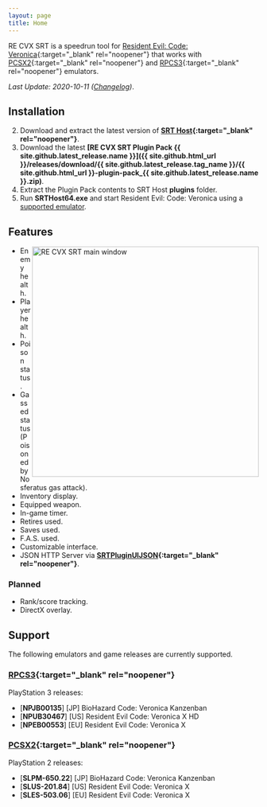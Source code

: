 ```yaml
---
layout: page
title: Home
---
```


RE CVX SRT is a speedrun tool for [Resident Evil: Code: Veronica](https://en.wikipedia.org/wiki/Resident_Evil_%E2%80%93_Code:_Veronica){:target="_blank" rel="noopener"} that works with [PCSX2](https://pcsx2.net/){:target="_blank" rel="noopener"} and [RPCS3](https://rpcs3.net/){:target="_blank" rel="noopener"} emulators.

*Last Update: 2020-10-11 ([Changelog](changelog.html))*.

## Installation

2. Download and extract the latest version of **[SRT Host](https://www.neonblu.com/SRT/){:target="_blank" rel="noopener"}**.
3. Download the latest **[RE CVX SRT Plugin Pack {{ site.github.latest_release.name }}]({{ site.github.html_url }}/releases/download/{{ site.github.latest_release.tag_name }}/{{ site.github.html_url }}-plugin-pack_{{ site.github.latest_release.name }}.zip)**.
3. Extract the Plugin Pack contents to SRT Host **plugins** folder.
5. Run **SRTHost64.exe** and start Resident Evil: Code: Veronica using a [supported emulator](#support).

## Features

<img align="right" width="456" height="463" src="{{ site.url }}/{{ site.name }}/assets/srt_window_detailed.png" alt="RE CVX SRT main window">

* Enemy health.
* Player health.
* Poison status.
* Gassed status (Poisoned by Nosferatus gas attack).
* Inventory display.
* Equipped weapon.
* In-game timer.
* Retires used.
* Saves used.
* F.A.S. used.
* Customizable interface.
* JSON HTTP Server via **[SRTPluginUIJSON](https://github.com/Squirrelies/SRTPluginUIJSON/){:target="_blank" rel="noopener"}**.

### Planned

* Rank/score tracking.
* DirectX overlay.

## Support

The following emulators and game releases are currently supported.

### [RPCS3](https://rpcs3.net/){:target="_blank" rel="noopener"}

PlayStation 3 releases:

  - [**NPJB00135**] [JP] BioHazard Code: Veronica Kanzenban
  - [**NPUB30467**] [US] Resident Evil Code: Veronica X HD
  - [**NPEB00553**] [EU] Resident Evil Code: Veronica X

### [PCSX2](https://pcsx2.net/){:target="_blank" rel="noopener"}

PlayStation 2 releases:

  - [**SLPM-650.22**] [JP] BioHazard Code: Veronica Kanzenban 
  - [**SLUS-201.84**] [US] Resident Evil Code: Veronica X
  - [**SLES-503.06**] [EU] Resident Evil Code: Veronica X
